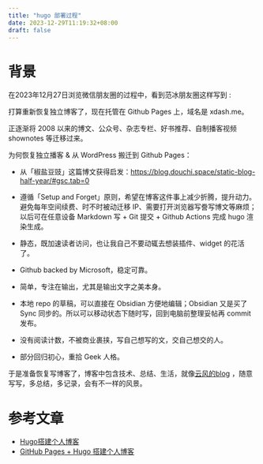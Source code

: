 ```yaml
---
title: "hugo 部署过程"
date: 2023-12-29T11:19:32+08:00
draft: false
---
```




# 背景

在2023年12月27日浏览微信朋友圈的过程中，看到范冰朋友圈这样写到 : 

打算重新恢复独立博客了，现在托管在 Github Pages 上，域名是 xdash.me。

正逐渐将 2008 以来的博文、公众号、杂志专栏、好书推荐、自制播客视频 shownotes 等迁移过来。

为何恢复独立播客 & 从 WordPress 搬迁到 Github Pages：

- 从「椒盐豆豉」这篇博文获得启发：https://blog.douchi.space/static-blog-half-year/#gsc.tab=0

- 遵循「Setup and Forget」原则，希望在博客这件事上减少折腾，提升动力。避免每年空间续费、时不时被动迁移 IP、需要打开浏览器写誊写博文等麻烦；以后可在任意设备 Markdown 写 + Git 提交 + Github Actions 完成 hugo 渲染生成。

- 静态，既加速读者访问，也让我自己不要动辄去想装插件、widget 的花活了。

- Github backed by Microsoft，稳定可靠。

- 简单，专注在输出，尤其是输出文字之美本身。

- 本地 repo 的草稿，可以直接在 Obsidian 方便地编辑；Obsidian 又是买了 Sync 同步的。所以可以移动状态下随时写，回到电脑前整理妥帖再 commit 发布。

- 没有阅读计数，不被商业裹挟，写自己想写的文，交自己想交的人。

- 部分回归初心，重拾 Geek 人格。

于是准备恢复写博客了，博客中包含技术、总结、生活，就像[云风的blog](https://blog.codingnow.com/) ，随意写写，多总结，多记录，会有不一样的风景。

# 参考文章

- [Hugo搭建个人博客](https://qoant.com/2019/04/blog-with-hugo/)
- [ GitHub Pages + Hugo 搭建个人博客](https://cuttontail.blog/blog/create-a-wesite-using-github-pages-and-hugo/)
